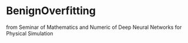 # BenignOverfitting
from Seminar of Mathematics and Numeric of Deep Neural Networks for Physical Simulation
